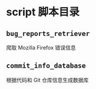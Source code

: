 # script 脚本目录

## `bug_reports_retriever` 
爬取 Mozilla Firefox 错误信息

## `commit_info_database`
根据代码和 Git 仓库信息生成数据库
